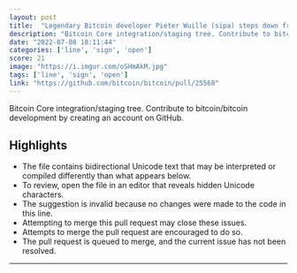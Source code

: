 ```yaml
---
layout: post
title:  "Legendary Bitcoin developer Pieter Wuille (sipa) steps down from role as Bitcoin core maintainer after 11 years. Will continue to be active contributor to Bitcoin."
description: "Bitcoin Core integration/staging tree. Contribute to bitcoin/bitcoin development by creating an account on GitHub."
date: "2022-07-08 18:11:44"
categories: ['line', 'sign', 'open']
score: 21
image: "https://i.imgur.com/oSHmAkM.jpg"
tags: ['line', 'sign', 'open']
link: "https://github.com/bitcoin/bitcoin/pull/25568"
---
```


Bitcoin Core integration/staging tree. Contribute to bitcoin/bitcoin development by creating an account on GitHub.

## Highlights

- The file contains bidirectional Unicode text that may be interpreted or compiled differently than what appears below.
- To review, open the file in an editor that reveals hidden Unicode characters.
- The suggestion is invalid because no changes were made to the code in this line.
- Attempting to merge this pull request may close these issues.
- Attempts to merge the pull request are encouraged to do so.
- The pull request is queued to merge, and the current issue has not been resolved.

---
